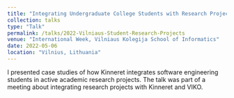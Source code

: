 ```yaml
---
title: "Integrating Undergraduate College Students with Research Projects"
collection: talks
type: "Talk"
permalink: /talks/2022-Vilniaus-Student-Research-Projects
venue: "International Week, Vilniaus Kolegija School of Informatics"
date: 2022-05-06
location: "Vilnius, Lithuania"
---
```


I presented case studies of how Kinneret integrates software engineering students in active academic research projects. The talk was part of a meeting about integrating research projects with Kinneret and VIKO.